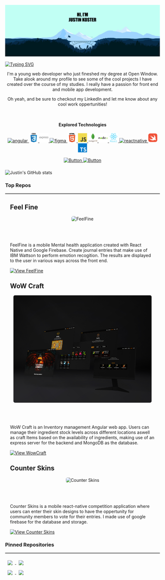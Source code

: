 [![Justin's GitHub Banner](./assets/GitBack.png)]('')

<a href="https://git.io/typing-svg"><img src="https://readme-typing-svg.demolab.com?font=Fira+Code&weight=600&size=32&pause=1000&color=FED32C&center=true&vCenter=true&width=1400&lines=Web Developer" alt="Typing SVG" /></a>
</br>




<p align="center">I'm a young web developer who just fineshed my degree at Open Window. Take alook around my profile to see some of the cool projects I have created over the course of my studies. I really have a passion for front end and mobile app development.</p>
<p align="center">Oh yeah, and be sure to checkout my LinkedIn and let me know about any cool work oppertunities!</p>

</br>


<h4 align="center">Explored Technologies</h4>
<p align="center"> <a href="https://angular.io" target="_blank" rel="noreferrer"> <img src="https://angular.io/assets/images/logos/angular/angular.svg" alt="angular" width="30" height="30"/> </a>   <a href="https://www.w3schools.com/css/" target="_blank" rel="noreferrer"> <img src="https://raw.githubusercontent.com/devicons/devicon/master/icons/css3/css3-original-wordmark.svg" alt="css3" width="30" height="30"/> </a>  <a href="https://expressjs.com" target="_blank" rel="noreferrer"> <img src="https://raw.githubusercontent.com/devicons/devicon/master/icons/express/express-original-wordmark.svg" alt="express" width="30" height="30"/> </a> <a href="https://www.figma.com/" target="_blank" rel="noreferrer"> <img src="https://www.vectorlogo.zone/logos/figma/figma-icon.svg" alt="figma" width="30" height="30"/> </a>  <a href="https://www.w3.org/html/" target="_blank" rel="noreferrer"> <img src="https://raw.githubusercontent.com/devicons/devicon/master/icons/html5/html5-original-wordmark.svg" alt="html5" width="30" height="30"/> </a>  <a href="https://developer.mozilla.org/en-US/docs/Web/JavaScript" target="_blank" rel="noreferrer"> <img src="https://raw.githubusercontent.com/devicons/devicon/master/icons/javascript/javascript-original.svg" alt="javascript" width="30" height="30"/> </a>  <a href="https://www.mongodb.com/" target="_blank" rel="noreferrer"> <img src="https://raw.githubusercontent.com/devicons/devicon/master/icons/mongodb/mongodb-original-wordmark.svg" alt="mongodb" width="30" height="30"/> </a> <a href="https://nodejs.org" target="_blank" rel="noreferrer"> <img src="https://raw.githubusercontent.com/devicons/devicon/master/icons/nodejs/nodejs-original-wordmark.svg" alt="nodejs" width="30" height="30"/> </a>   <a href="https://reactjs.org/" target="_blank" rel="noreferrer"> <img src="https://raw.githubusercontent.com/devicons/devicon/master/icons/react/react-original-wordmark.svg" alt="react" width="30" height="30"/> </a> <a href="https://reactnative.dev/" target="_blank" rel="noreferrer"> <img src="https://reactnative.dev/img/header_logo.svg" alt="reactnative" width="30" height="30"/> </a> <a href="https://developer.apple.com/swift/" target="_blank" rel="noreferrer"> <img src="https://raw.githubusercontent.com/devicons/devicon/master/icons/swift/swift-original.svg" alt="swift" width="30" height="30"/> </a>  <a href="https://www.typescriptlang.org/" target="_blank" rel="noreferrer"> <img src="https://raw.githubusercontent.com/devicons/devicon/master/icons/typescript/typescript-original.svg" alt="typescript" width="30" height="30"/> </a> </p>

<p align="center">
<a href="https://www.linkedin.com/in/justin-koster-502401225/">
    <img alt="Button" title="Liniked in" src="https://custom-icon-badges.demolab.com/badge/-My%20LinkedIn-blue?style=for-the-badge&logoColor=white&logo=repo"/>
  </a>
  <a href="jmkoster21@gmail.com">
    <img alt="Button" title="Gmail" src="https://custom-icon-badges.demolab.com/badge/-Gmail-orange?style=for-the-badge&logoColor=white&logo=mail"/>
  </a>
</p>

### 

![Justin's GitHub stats](https://github-readme-stats.vercel.app/api?username=RetroPixelz&show_icons=true&theme=radical)

### Top Repos

<hr style="height: 
3px; background-color: gray;" />

<div style="margin-right: 1rem; margin-bottom: .5rem; margin-left: 1rem">
        <h2>Feel Fine</h2>
        <p align="center">
            <img src="./assets/FeelFine.png" alt="FeelFine" style="max-width: 450px;    
              height: 350px; margin-bottom: 20px; border-radius: 5px;">
              </p>
</br>
</br>
FeelFine is a mobile Mental health application created with React Native and Google Firebase. Create journal entries that make use of IBM Wattson to perform emotion recogition. The results are displayed to the user in various ways across the front end.
        <div style="display: flex; justify-content: space-between; margin-top: 1rem">
        <a href="https://github.com/RetroPixelz/FeelFine">
          <img alt="View FeelFine" title="FeelFine"              
              src="https://custom-icon-badges.demolab.com/badge/View%20FeelFine%20-FED32C.svg?style=for-the-badge&logo=code&logoSource=feather"/>
        </a>
     </div>
</div>




<div style="margin-right: 1rem; margin-bottom: .5rem; margin-left: 1rem">
        <h2>WoW Craft</h2>
        <p align="center">
            <img src="./assets/wowcraft.jpg" alt="Wowcraft" style="max-width: 450px;    
              height: 350px; margin-bottom: 20px; border-radius: 5px;">
              </p>
</br>
</br>
WoW Craft is an Inventory management Angular web app. Users can manage their ingredient stock levels across different locations aswell as craft Items based on the availability of ingredients, making use of an express server for the backend and MongoDB as the database.
        <div style="display: flex; justify-content: space-between; margin-top: 1rem">
        <a href="https://github.com/RetroPixelz/WowCraft">
          <img alt="View WowCraft" title="wowCraft"              
              src="https://custom-icon-badges.demolab.com/badge/View%20WowCraft%20-FED32C.svg?style=for-the-badge&logo=code&logoSource=feather"/>
        </a>
     </div>
</div>

<div style="margin-right: 1rem; margin-bottom: .5rem; margin-left: 1rem">
        <h2>Counter Skins</h2>
        <p align="center">
            <img src="./assets/CounterSkins.png" alt="Counter Skins" style="max-width: 100%;    
              height: 350px; margin-bottom: 20px; border-radius: 5px;">
              </p>
            
</br>
</br>
Counter Skins is a mobile react-native competition application where users can enter their skin designs to have the oppertunity for community members to vote for their entries. I made use of google firebase for the database and storage.
        <div style="display: flex; justify-content: space-between; margin-top: 1rem">
        <a href="https://github.com/RetroPixelz/SkinsGive">
          <img alt="View Counter Skins" title="Counter Skins"              
              src="https://custom-icon-badges.demolab.com/badge/View%20Counter Skins%20-FED32C.svg?style=for-the-badge&logo=code&logoSource=feather"/>
        </a>
     </div>
</div>

<!------->
<!--<h1 align="center">Here is some of the recent projects that I have worked on.</h1>-->

### Pinned Repositories 
<hr style="height: 
3px; background-color: gray;" />

<a href="https://github.com/RetroPixelz/SkinsGive">
  <img align="center" style="margin:0.5rem" src="https://github-readme-stats.vercel.app/api/pin/?username=RetroPixelz&repo=SkinsGive&title_color=ffffff&text_color=c9cacc&icon_color=4AB197&bg_color=1A2B34" />
</a>

<a href="https://github.com/epicYellow/Innovex-Bank.App">
  <img align="center" style="margin:0.5rem" src="https://github-readme-stats.vercel.app/api/pin/?username=epicYellow&repo=Innovex-Bank.App&title_color=ffffff&text_color=c9cacc&icon_color=4AB197&bg_color=1A2B34" />
</a>


<br>

<a href="https://github.com/RetroPixelz/WowCraft">
  <img align="center" style="margin:0.5rem" src="https://github-readme-stats.vercel.app/api/pin/?username=RetroPixelz&repo=WowCraft&title_color=ffffff&text_color=c9cacc&icon_color=4AB197&bg_color=1A2B34" />
</a>

<a href="https://github.com/RetroPixelz/FeelFine">
  <img align="center" style="margin:0.5rem" src="https://github-readme-stats.vercel.app/api/pin/?username=RetroPixelz&repo=FeelFine&title_color=ffffff&text_color=c9cacc&icon_color=4AB197&bg_color=1A2B34" />
</a>
<!--<a href="https://github.com/RetroPixelz/Translate">-->
<!--  <img align="center" style="margin:0.5rem" src="https://github-readme-stats.vercel.app/api/pin/?username=RetroPixelz&repo=Translate&title_color=ffffff&text_color=c9cacc&icon_color=4AB197&bg_color=1A2B34" />-->
<!--</a>-->

<br>




<!--## Contact-->
<!--- [Justin Koster](https://www.linkedin.com/in/justin-koster-502401225/) on Linkedin-->
<!--- Email - Jmkoster21@gmail.com-->
  
<!--<details>-->
<!-- <summary><h3>My Coding Journey</h3></summary>-->
<!--I have always loved computers and playing around with tech, but I never knew that I would end up becoming a fullstack developer. Programming kind of landed in my lap, and since then I have never looked back, from my first 'Hello, World!' to my latest project I have loved every moment of it.-->





